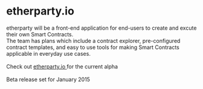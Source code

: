 etherparty.io
=============
etherparty will be a front-end application for end-users to create and excute their own Smart Contracts.
<br>
The team has plans which include a contract explorer, pre-configured contract templates, and easy to use tools for making Smart Contracts applicable in everyday use cases.
<br><br>
Check out <a href="http://www.etherparty.io" window="new"> etherparty.io </a> for the current alpha
<br><br>
Beta release set for January 2015
